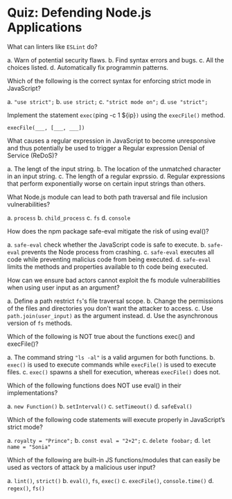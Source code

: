 # Quiz: Defending Node.js Applications

What can linters like `ESLint` do?

a. Warn of potential security flaws.
b. Find syntax errors and bugs.
c. All the choices listed.
d. Automatically fix programmin patterns.

Which of the following is the correct syntax for enforcing strict mode in JavaScript?

a. `"use strict";`
b. `use strict;`
c. `"strict mode on";`
d. `use "strict";`

Implement the statement `exec(`ping -c 1 ${ip}`)` using the `execFile()` method.

```
execFile(___, [___, ___])
```

What causes a regular expression in JavaScript to become unresponsive and thus potentially be used to trigger a Regular expression Denial of Service (ReDoS)?

a. The lengt of the input string.
b. The location of the unmatched character in an input string.
c. The length of a regular exprssio.
d. Regular expressions that perform exponentially worse on certain input strings than others.

What Node.js module can lead to both path traversal and file inclusion vulnerabilities?

a. `process`
b. `child_process`
c. `fs`
d. `console`

How does the npm package safe-eval mitigate the risk of using eval()?

a. `safe-eval` check whether the JavaScript code is safe to execute.
b. `safe-eval` prevents the Node process from crashing.
c. `safe-eval` executes all code while preventing malicius code from being executed.
d. `safe-eval` limits the methods and properties available to th code being executed.

How can we ensure bad actors cannot exploit the fs module vulnerabilities when using user input as an argument?

a. Define a path restrict `fs`'s file traversal scope.
b. Change the permissions of the files and directories you don't want the attacker to access.
c. Use `path.join(user_input)` as the argument instead.
d. Use the asynchronous version of `fs` methods.

Which of the following is NOT true about the functions exec() and execFile()?

a. The command string `"ls -al"` is a valid argumen for both functions.
b. `exec()` is used to execute commands while `execFile()` is used to execute files.
c. `exec()` spawns a shell for execution, whereas `execFile()` does not.

Which of the following functions does NOT use eval() in their implementations?

a. `new Function()`
b. `setInterval()`
c. `setTimeout()`
d. `safeEval()`

Which of the following code statements will execute properly in JavaScript’s strict mode?

a. `royalty = "Prince";`
b. `const eval = "2+2";`
c. `delete foobar;`
d. `let name = "Sonia"`

Which of the following are built-in JS functions/modules that can easily be used as vectors of attack by a malicious user input?

a. `lint()`, `strict()`
b. `eval()`, `fs`, `exec()`
c. `execFile()`, `console.time()`
d. `regex()`, `fs()`

